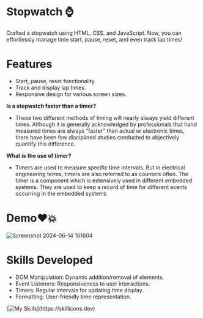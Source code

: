 # Stopwatch ⌚
Crafted a stopwatch using HTML, CSS, and JavaScript. Now, you can effortlessly manage time start, pause, reset, and even track lap times!
# Features
+ Start, pause, reset functionality.
+ Track and display lap times.
+ Responsive design for various screen sizes.

**Is a stopwatch faster than a timer?**
+ These two different methods of timing will nearly always yield different times. Although it is generally acknowledged by professionals that hand measured times are always “faster” than actual or electronic times, there have been few disciplined studies conducted to objectively quantify this difference.

**What is the use of timer?**
+ Timers are used to measure specific time intervals. But in electrical engineering terms, timers are also referred to as counters often. The timer is a component which is extensively used in different embedded systems. They are used to keep a record of time for different events occurring in the embedded systems


# Demo❤️💥

![Screenshot 2024-06-14 161604](https://github.com/uttambodara/PRODIGY_WD_02/assets/129719033/7b2730da-e992-467a-bf51-514333d9e6b6)

# Skills Developed

+ DOM Manipulation: Dynamic addition/removal of elements.
+ Event Listeners: Responsiveness to user interactions.
+ Timers: Regular intervals for updating time display.
+ Formatting: User-friendly time representation.

[![My Skills](https://skillicons.dev/icons?i=js,html,css,)](https://skillicons.dev) 
